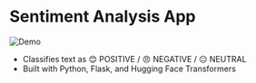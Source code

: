# Sentiment Analysis App  
![Demo](screenshot.png)  
- Classifies text as 😊 POSITIVE / 😠 NEGATIVE / 😐 NEUTRAL  
- Built with Python, Flask, and Hugging Face Transformers  

